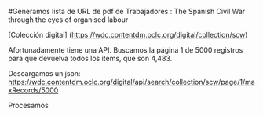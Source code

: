 #Generamos lista de URL de pdf de Trabajadores : The Spanish Civil War through the eyes of organised labour 

[Colección digital] (https://wdc.contentdm.oclc.org/digital/collection/scw)

Afortunadamente tiene una API.  Buscamos la página 1 de 5000 registros para que devuelva todos los items, que son 4,483.

Descargamos un json: https://wdc.contentdm.oclc.org/digital/api/search/collection/scw/page/1/maxRecords/5000

Procesamos
